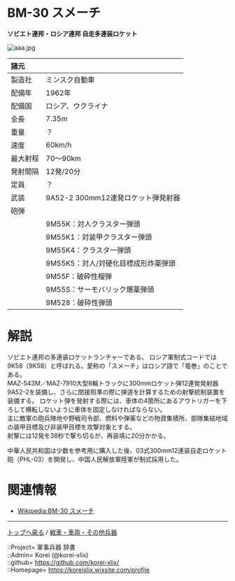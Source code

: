 # BM-30 スメーチ
**ソビエト連邦・ロシア連邦 自走多連装ロケット**

![aaa.jpg](https://bn02pap001files.storage.live.com/y4mgIT3v1wbuY4U-Lv3Qcomd3To0eZB4RP7hOX-SSNeriOEugsA21Bw3QZOyoxshKILeHwHKEWbUjDc1Y_W1ydallsIGD1hjn8asz9waDhOD_ookxDJ_APtwqs1l_6zId93Qx1jWXn1oWOBtoJtWwiK5rQG7BWrAsA9krzSPp8SQ58VPDiXo3CQlf0yBKKPO1xa?width=640&height=480&cropmode=none)  
  


|諸元  |  |
|:--|:--|
|製造社  |ミンスク自動車  |
|配備年  |1962年  |
|配備国  |ロシア、ウクライナ  |
|全長    |7.35m  |
|重量    |？  |
|速度    |60km/h  |
|最大射程  |70～90km  |
|発射間隔  |12発/20分  |
|定員    |？  |
|武装    |9A52-2 300mm12連発ロケット弾発射器  |
|砲弾    |  |
|        |9M55K：対人クラスター弾頭  |
||9M55K1：対装甲クラスター弾頭  |
||9M55K4：クラスター弾頭  |
||9M55K5：対人/対硬化目標成形炸薬弾頭  |
||9M55F：破砕性榴弾  |
||9M55S：サーモバリック爆薬弾頭  |
||9M528：破砕性弾頭  |


# 解説
ソビエト連邦の多連装ロケットランチャーである。
ロシア軍制式コードでは9K58（9K58）と呼ばれる。愛称の「スメーチ」はロシア語で「竜巻」のことである。  
MAZ-543M／MAZ-7910大型8輪トラックに300mmロケット弾12連発発射器9A52-2を装備し、さらに間接照準の際に弾道を計算するための射撃統制装置を装備する。
ロケット弾を発射する際には、車体の4箇所にあるアウトリガーを下ろして横転しないように車体を固定しなければならない。  
主に敵軍の砲兵陣地や野戦司令部、燃料や弾薬などの物資集積所、部隊集結地域の装甲目標及び非装甲目標を攻撃対象とする。  
射撃には12発を38秒で撃ち切るが、再装填に20分かかる。  
  
中華人民共和国は少数を参考用に購入した後、03式300mm12連装自走ロケット砲（PHL-03）を開発し、中国人民解放軍陸軍が制式採用した。  



# 関連情報
* [Wikipedia:BM-30 スメーチ](https://ja.wikipedia.org/wiki/BM-30)


***
[トップへ戻る](/readme.md) / [戦車・車両・その他兵器](/ground/readme.md)  
  
::Project= 軍事兵器 辞書  
::Admin= Korei (@korei-xlix)  
::github= https://github.com/korei-xlix/  
::Homepage= https://koreixlix.wixsite.com/profile  
